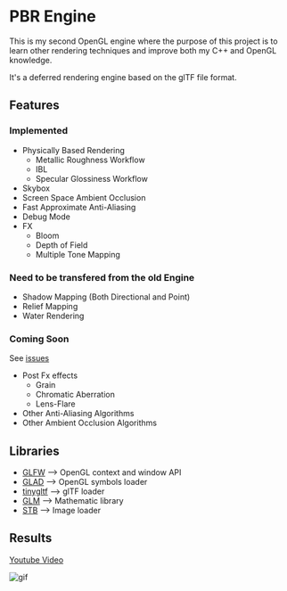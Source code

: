 # PBR Engine

This is my second OpenGL engine where the purpose of this project is to learn other rendering techniques and improve both my C++ and OpenGL knowledge.

It's a deferred rendering engine based on the glTF file format. 

## Features

### Implemented
- Physically Based Rendering
  - Metallic Roughness Workflow
  - IBL
  - Specular Glossiness Workflow
- Skybox
- Screen Space Ambient Occlusion
- Fast Approximate Anti-Aliasing
- Debug Mode
- FX
  - Bloom
  - Depth of Field
  - Multiple Tone Mapping

### Need to be transfered from the old Engine
- Shadow Mapping (Both Directional and Point)
- Relief Mapping
- Water Rendering

### Coming Soon
See [issues](https://github.com/AlexandreGIRARD/engine-2.0/issues)
- Post Fx effects
  - Grain
  - Chromatic Aberration
  - Lens-Flare  
- Other Anti-Aliasing Algorithms
- Other Ambient Occlusion Algorithms


## Libraries
- [GLFW](https://www.glfw.org/) --> OpenGL context and window API
- [GLAD](https://github.com/Dav1dde/glad) --> OpenGL symbols loader
- [tinygltf](https://github.com/syoyo/tinygltf) --> glTF loader
- [GLM](https://glm.g-truc.net/0.9.2/api/index.html) --> Mathematic library
- [STB](https://github.com/nothings/stb) --> Image loader


## Results
[Youtube Video](https://youtu.be/2U2K_oS7nt4)

![gif](resources/readme.gif)

